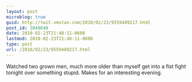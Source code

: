 ```yaml
---
layout: post
microblog: true
guid: http://twit.vmstan.com/2010/02/23/9559489217.html
post_id: 3048648
date: 2010-02-23T21:48:11-0600
lastmod: 2010-02-23T21:48:11-0600
type: post
url: /2010/02/23/9559489217.html
---
```

Watched two grown men, much more older than myself get into a fist fight tonight over something stupid. Makes for an interesting evening.
